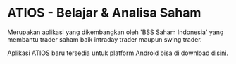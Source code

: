 # ATIOS - Belajar & Analisa Saham

Merupakan aplikasi yang dikembangkan oleh 'BSS Saham Indonesia' yang membantu trader saham baik intraday trader maupun swing trader.

Aplikasi ATIOS baru tersedia untuk platform Android bisa di download <a href="https://play.google.com/store/apps/details?id=com.atios.app"> disini.</a>
